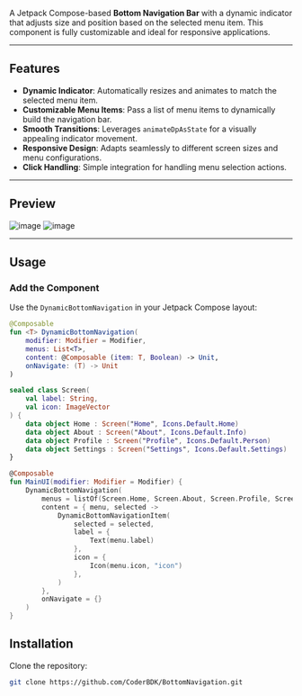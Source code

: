 A Jetpack Compose-based **Bottom Navigation Bar** with a dynamic indicator that adjusts size and position based on the selected menu item. This component is fully customizable and ideal for responsive applications.

---

## Features
- **Dynamic Indicator**: Automatically resizes and animates to match the selected menu item.
- **Customizable Menu Items**: Pass a list of menu items to dynamically build the navigation bar.
- **Smooth Transitions**: Leverages `animateDpAsState` for a visually appealing indicator movement.
- **Responsive Design**: Adapts seamlessly to different screen sizes and menu configurations.
- **Click Handling**: Simple integration for handling menu selection actions.

---

## Preview
![image](https://github.com/user-attachments/assets/bebacb3a-0ff6-4a21-8bdf-84a791a74b67)
![image](https://github.com/user-attachments/assets/df78eac1-70b2-4f82-b891-825eb7f47f63)

---

## Usage

### Add the Component
Use the `DynamicBottomNavigation` in your Jetpack Compose layout:

```kotlin
@Composable
fun <T> DynamicBottomNavigation(
    modifier: Modifier = Modifier,
    menus: List<T>,
    content: @Composable (item: T, Boolean) -> Unit,
    onNavigate: (T) -> Unit
)
```
```kotlin
sealed class Screen(
    val label: String,
    val icon: ImageVector
) {
    data object Home : Screen("Home", Icons.Default.Home)
    data object About : Screen("About", Icons.Default.Info)
    data object Profile : Screen("Profile", Icons.Default.Person)
    data object Settings : Screen("Settings", Icons.Default.Settings)
}

@Composable
fun MainUI(modifier: Modifier = Modifier) {
    DynamicBottomNavigation(
        menus = listOf(Screen.Home, Screen.About, Screen.Profile, Screen.Settings),
        content = { menu, selected ->
            DynamicBottomNavigationItem(
                selected = selected,
                label = {
                    Text(menu.label)
                },
                icon = {
                    Icon(menu.icon, "icon")
                },
            )
        },
        onNavigate = {}
    )
}
```

## Installation

Clone the repository:

```bash
git clone https://github.com/CoderBDK/BottomNavigation.git
```
